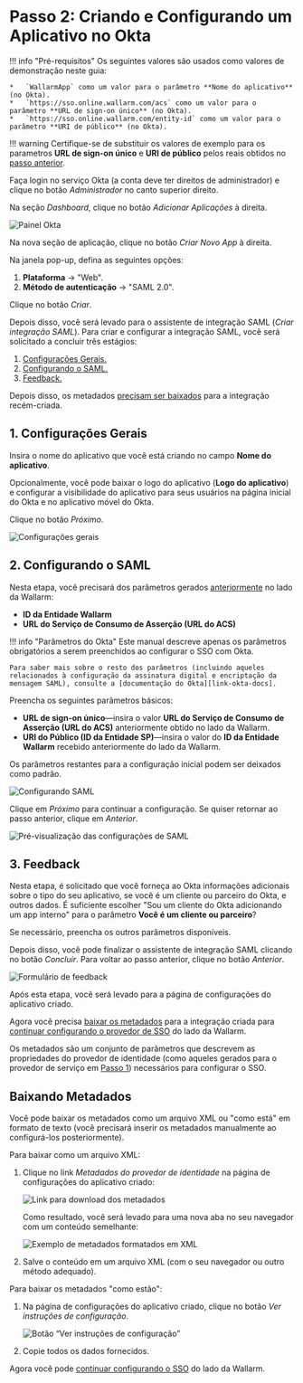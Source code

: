 # Passo 2: Criando e Configurando um Aplicativo no Okta

[img-dashboard]:            ../../../../images/admin-guides/configuration-guides/sso/okta/dashboard.png
[img-general]:              ../../../../images/admin-guides/configuration-guides/sso/okta/wizard-general.png  
[img-saml]:                 ../../../../images/admin-guides/configuration-guides/sso/okta/wizard-saml.png
[img-saml-preview]:         ../../../../images/admin-guides/configuration-guides/sso/okta/wizard-saml-preview.png
[img-feedback]:             ../../../../images/admin-guides/configuration-guides/sso/okta/wizard-feedback.png
[img-fetch-metadata-xml]:   ../../../../images/admin-guides/configuration-guides/sso/okta/fetch-metadata-xml.png
[img-xml-metadata]:         ../../../../images/admin-guides/configuration-guides/sso/okta/xml-metadata-example.png
[img-fetch-metadata-manually]:  ../../../../images/admin-guides/configuration-guides/sso/okta/fetch-metadata-manually.png

[doc-setup-sp]:             setup-sp.md
[doc-metadata-transfer]:    metadata-transfer.md

[link-okta-docs]:           https://help.okta.com/en/prod/Content/Topics/Apps/Apps_App_Integration_Wizard.htm

[anchor-general-settings]:  #1-general-settings
[anchor-configure-saml]:    #2-configure-saml
[anchor-feedback]:          #3-feedback
[anchor-fetch-metadata]:    #downloading-metadata  

!!! info "Pré-requisitos"
    Os seguintes valores são usados como valores de demonstração neste guia:

    *   `WallarmApp` como um valor para o parâmetro **Nome do aplicativo** (no Okta).
    *   `https://sso.online.wallarm.com/acs` como um valor para o parâmetro **URL de sign-on único** (no Okta).
    *   `https://sso.online.wallarm.com/entity-id` como um valor para o parâmetro **URI de público** (no Okta).

!!! warning
    Certifique-se de substituir os valores de exemplo para os parametros **URL de sign-on único** e **URI de público** pelos reais obtidos no [passo anterior][doc-setup-sp].

Faça login no serviço Okta (a conta deve ter direitos de administrador) e clique no botão *Administrador* no canto superior direito.

Na seção *Dashboard*, clique no botão *Adicionar Aplicações* à direita.

![Painel Okta][img-dashboard]

Na nova seção de aplicação, clique no botão *Criar Novo App* à direita.

Na janela pop-up, defina as seguintes opções:
1.  **Plataforma** → "Web".
2.  **Método de autenticação** → "SAML 2.0".

Clique no botão *Criar*.

Depois disso, você será levado para o assistente de integração SAML (*Criar integração SAML*). Para criar e configurar a integração SAML, você será solicitado a concluir três estágios:
1.  [Configurações Gerais.][anchor-general-settings]
2.  [Configurando o SAML.][anchor-configure-saml]
3.  [Feedback.][anchor-feedback]

Depois disso, os metadados [precisam ser baixados][anchor-fetch-metadata] para a integração recém-criada.


##  1.  Configurações Gerais

Insira o nome do aplicativo que você está criando no campo **Nome do aplicativo**.

Opcionalmente, você pode baixar o logo do aplicativo (**Logo do aplicativo**) e configurar a visibilidade do aplicativo para seus usuários na página inicial do Okta e no aplicativo móvel do Okta.

Clique no botão *Próximo*.

![Configurações gerais][img-general]


##  2.  Configurando o SAML

Nesta etapa, você precisará dos parâmetros gerados [anteriormente][doc-setup-sp] no lado da Wallarm:

*   **ID da Entidade Wallarm**
*   **URL do Serviço de Consumo de Asserção (URL do ACS)**

!!! info "Parâmetros do Okta"
    Este manual descreve apenas os parâmetros obrigatórios a serem preenchidos ao configurar o SSO com Okta.
    
    Para saber mais sobre o resto dos parâmetros (incluindo aqueles relacionados à configuração da assinatura digital e encriptação da mensagem SAML), consulte a [documentação do Okta][link-okta-docs].

Preencha os seguintes parâmetros básicos:
*   **URL de sign-on único**—insira o valor **URL do Serviço de Consumo de Asserção (URL do ACS)** anteriormente obtido no lado da Wallarm.
*   **URI do Público (ID da Entidade SP)**—insira o valor do **ID da Entidade Wallarm** recebido anteriormente do lado da Wallarm.

Os parâmetros restantes para a configuração inicial podem ser deixados como padrão.

![Configurando SAML][img-saml]

Clique em *Próximo* para continuar a configuração. Se quiser retornar ao passo anterior, clique em *Anterior*.

![Pré-visualização das configurações de SAML][img-saml-preview]


##  3.  Feedback

Nesta etapa, é solicitado que você forneça ao Okta informações adicionais sobre o tipo do seu aplicativo, se você é um cliente ou parceiro do Okta, e outros dados. É suficiente escolher "Sou um cliente do Okta adicionando um app interno" para o parâmetro **Você é um cliente ou parceiro**?

Se necessário, preencha os outros parâmetros disponíveis.

Depois disso, você pode finalizar o assistente de integração SAML clicando no botão *Concluir*. Para voltar ao passo anterior, clique no botão *Anterior*.

![Formulário de feedback][img-feedback]

Após esta etapa, você será levado para a página de configurações do aplicativo criado.

Agora você precisa [baixar os metadados][anchor-fetch-metadata] para a integração criada para [continuar configurando o provedor de SSO][doc-metadata-transfer] do lado da Wallarm.

Os metadados são um conjunto de parâmetros que descrevem as propriedades do provedor de identidade (como aqueles gerados para o provedor de serviço em [Passo 1][doc-setup-sp]) necessários para configurar o SSO.


##  Baixando Metadados

Você pode baixar os metadados como um arquivo XML ou "como está" em formato de texto (você precisará inserir os metadados manualmente ao configurá-los posteriormente).

Para baixar como um arquivo XML:
1.  Clique no link *Metadados do provedor de identidade* na página de configurações do aplicativo criado:

    ![Link para download dos metadados][img-fetch-metadata-xml]
    
    Como resultado, você será levado para uma nova aba no seu navegador com um conteúdo semelhante:
    
    ![Exemplo de metadados formatados em XML][img-xml-metadata]
    
2.  Salve o conteúdo em um arquivo XML (com o seu navegador ou outro método adequado).

Para baixar os metadados "como estão":
1.  Na página de configurações do aplicativo criado, clique no botão *Ver instruções de configuração*.

    ![Botão “Ver instruções de configuração”][img-fetch-metadata-manually]
    
2.  Copie todos os dados fornecidos.


Agora você pode [continuar configurando o SSO][doc-metadata-transfer] do lado da Wallarm.

